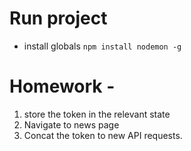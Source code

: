 # Run project
- install globals `npm install nodemon -g`


# Homework - 
1. store the token in the relevant state
2. Navigate to news page
3. Concat the token to new API requests.

